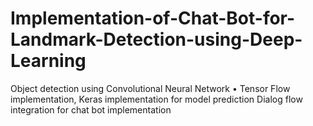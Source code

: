 # Implementation-of-Chat-Bot-for-Landmark-Detection-using-Deep-Learning
Object detection using Convolutional Neural Network
• Tensor Flow implementation, Keras implementation for model prediction
Dialog flow integration for chat bot implementation
